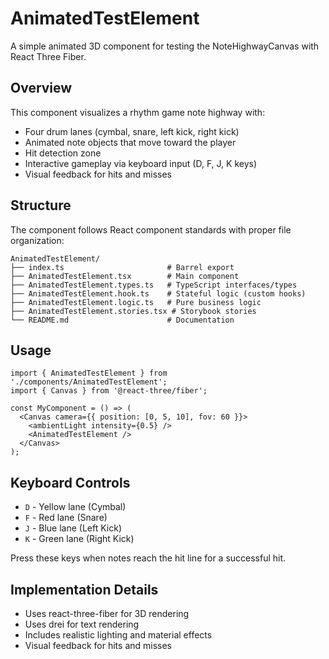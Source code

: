 # AnimatedTestElement

A simple animated 3D component for testing the NoteHighwayCanvas with React Three Fiber.

## Overview

This component visualizes a rhythm game note highway with:
- Four drum lanes (cymbal, snare, left kick, right kick)
- Animated note objects that move toward the player
- Hit detection zone
- Interactive gameplay via keyboard input (D, F, J, K keys)
- Visual feedback for hits and misses

## Structure

The component follows React component standards with proper file organization:

```
AnimatedTestElement/
├── index.ts                       # Barrel export
├── AnimatedTestElement.tsx        # Main component
├── AnimatedTestElement.types.ts   # TypeScript interfaces/types
├── AnimatedTestElement.hook.ts    # Stateful logic (custom hooks)
├── AnimatedTestElement.logic.ts   # Pure business logic
├── AnimatedTestElement.stories.tsx # Storybook stories
└── README.md                      # Documentation
```

## Usage

```tsx
import { AnimatedTestElement } from './components/AnimatedTestElement';
import { Canvas } from '@react-three/fiber';

const MyComponent = () => (
  <Canvas camera={{ position: [0, 5, 10], fov: 60 }}>
    <ambientLight intensity={0.5} />
    <AnimatedTestElement />
  </Canvas>
);
```

## Keyboard Controls

- `D` - Yellow lane (Cymbal)
- `F` - Red lane (Snare)
- `J` - Blue lane (Left Kick)
- `K` - Green lane (Right Kick)

Press these keys when notes reach the hit line for a successful hit.

## Implementation Details

- Uses react-three-fiber for 3D rendering
- Uses drei for text rendering
- Includes realistic lighting and material effects
- Visual feedback for hits and misses 
